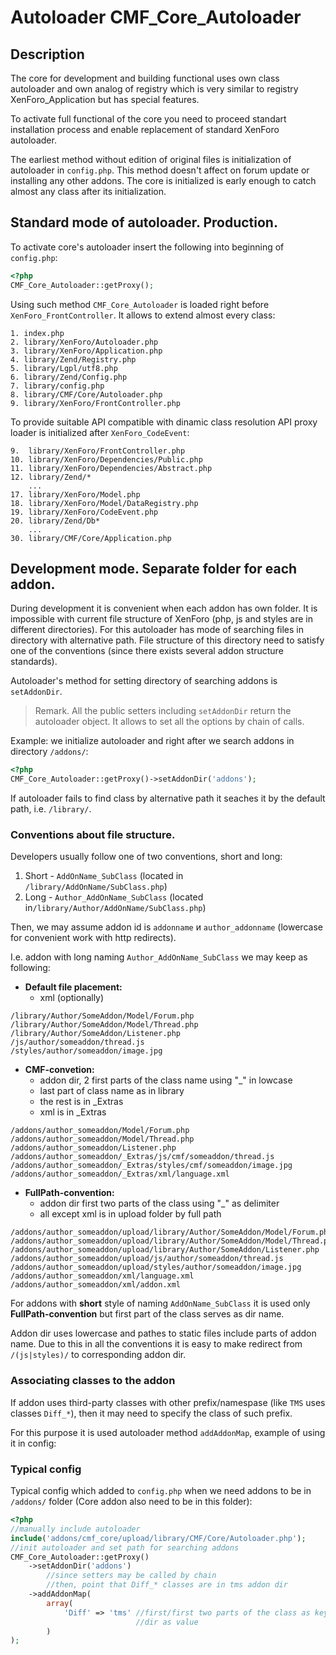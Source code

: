 Autoloader CMF_Core_Autoloader
==============================
Description
-----------
The core for development and building functional uses own class autoloader and own analog of registry which is very similar to registry XenForo_Application but has special features.

To activate full functional of the core you need to proceed standart installation process and enable replacement of standard XenForo autoloader.

The earliest method without edition of original files is initialization of autoloader in `config.php`. This method doesn't affect on forum update or installing any other addons. The core is initialized is early enough to catch almost any class after its initialization.

Standard mode of autoloader. Production.
----------------------------------------
To activate core's autoloader insert the following into beginning of `config.php`:

~~~php
<?php
CMF_Core_Autoloader::getProxy();
~~~

Using such method `CMF_Core_Autoloader` is loaded right before `XenForo_FrontController`. It allows to extend almost every class:

~~~
1. index.php
2. library/XenForo/Autoloader.php
3. library/XenForo/Application.php
4. library/Zend/Registry.php
5. library/Lgpl/utf8.php
6. library/Zend/Config.php
7. library/config.php
8. library/CMF/Core/Autoloader.php
9. library/XenForo/FrontController.php
~~~

To provide suitable API compatible with dinamic class resolution API proxy loader is initialized after `XenForo_CodeEvent`:

~~~
9.  library/XenForo/FrontController.php
10. library/XenForo/Dependencies/Public.php
11. library/XenForo/Dependencies/Abstract.php
12. library/Zend/*
    ...
17. library/XenForo/Model.php
18. library/XenForo/Model/DataRegistry.php
19. library/XenForo/CodeEvent.php
20. library/Zend/Db*
    ...
30. library/CMF/Core/Application.php
~~~

Development mode. Separate folder for each addon.
-------------------------------------------------
During development it is convenient when each addon has own folder. It is impossible with current file structure of XenForo (php, js and styles are in different directories).
For this autoloader has mode of searching files in directory with alternative path. File structure of this directory need to satisfy one of the conventions (since there exists several addon structure standards).

Autoloader's method for setting directory of searching addons is `setAddonDir`.

> Remark. All the public setters including `setAddonDir` return the autoloader object. It allows to set all the options by chain of calls.

Example: we initialize autoloader and right after we search addons in directory `/addons/`:

~~~php
<?php
CMF_Core_Autoloader::getProxy()->setAddonDir('addons');
~~~
If autoloader fails to find class by alternative path it seaches it by the default path, i.e. `/library/`.

### Conventions about file structure.
Developers usually follow one of two conventions, short and long:

1. Short  - `AddOnName_SubClass` (located in `/library/AddOnName/SubClass.php`)
2. Long  - `Author_AddOnName_SubClass` (located in`/library/Author/AddOnName/SubClass.php`)

Then, we may assume addon id is `addonname` и `author_addonname` (lowercase for convenient work with http redirects).

I.e. addon with long naming `Author_AddOnName_SubClass` we may keep as following:

+ **Default file placement:**
	+ xml (optionally)

~~~
/library/Author/SomeAddon/Model/Forum.php
/library/Author/SomeAddon/Model/Thread.php
/library/Author/SomeAddon/Listener.php
/js/author/someaddon/thread.js
/styles/author/someaddon/image.jpg
~~~

+  **CMF-convetion:**
    + addon dir, 2 first parts of the class name using "_" in lowcase
    + last part of class name as in library
    + the rest is in _Extras
    + xml is in _Extras

~~~
/addons/author_someaddon/Model/Forum.php
/addons/author_someaddon/Model/Thread.php
/addons/author_someaddon/Listener.php
/addons/author_someaddon/_Extras/js/cmf/someaddon/thread.js
/addons/author_someaddon/_Extras/styles/cmf/someaddon/image.jpg
/addons/author_someaddon/_Extras/xml/language.xml
~~~

+  **FullPath-convention:**
	+ addon dir first two parts of the class using "_" as delimiter
	+ all except xml is in upload folder by full path

~~~
/addons/author_someaddon/upload/library/Author/SomeAddon/Model/Forum.php
/addons/author_someaddon/upload/library/Author/SomeAddon/Model/Thread.php
/addons/author_someaddon/upload/library/Author/SomeAddon/Listener.php
/addons/author_someaddon/upload/js/author/someaddon/thread.js
/addons/author_someaddon/upload/styles/author/someaddon/image.jpg
/addons/author_someaddon/xml/language.xml
/addons/author_someaddon/xml/addon.xml
~~~

For addons with **short** style of naming `AddOnName_SubClass` it is used only **FullPath-convention** but first part of the class serves as dir name.

Addon dir uses lowercase and pathes to static files include parts of addon name. Due to this in all the conventions it is easy to make redirect from `/(js|styles)/` to corresponding addon dir.

### Associating classes to the addon
If addon uses third-party classes with other prefix/namespase (like `TMS` uses classes `Diff_*`), then it may need to specify the class of such prefix.

For this purpose it is used autoloader method `addAddonMap`, example of using it in config:

### Typical config
Typical config which added to `config.php` when we need addons to be in `/addons/` folder (Core addon also need to be in this folder):

~~~php
<?php
//manually include autoloader
include('addons/cmf_core/upload/library/CMF/Core/Autoloader.php');
//init autoloader and set path for searching addons
CMF_Core_Autoloader::getProxy()
	->setAddonDir('addons')
		//since setters may be called by chain
		//then, point that Diff_* classes are in tms addon dir
	->addAddonMap(
		array(
	        'Diff' => 'tms' //first/first two parts of the class as key
	                        //dir as value
		)
);
~~~
